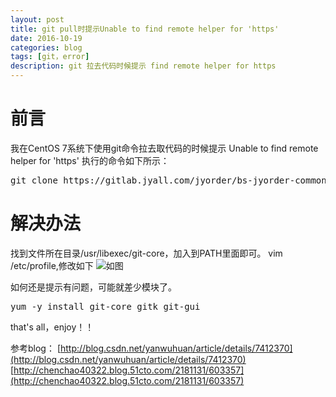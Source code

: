 ```yaml
---
layout: post
title: git pull时提示Unable to find remote helper for 'https'
date: 2016-10-19
categories: blog
tags: [git，error]
description: git 拉去代码时候提示 find remote helper for https
---
```


# 前言

我在CentOS 7系统下使用git命令拉去取代码的时候提示
Unable to find remote helper for 'https'
执行的命令如下所示：
<pre>
git clone https://gitlab.jyall.com/jyorder/bs-jyorder-commons.git
</pre>

# 解决办法

找到文件所在目录/usr/libexec/git-core，加入到PATH里面即可。
vim /etc/profile,修改如下
![如图](http://7xwp9m.com1.z0.glb.clouddn.com/path.png)

如何还是提示有问题，可能就差少模块了。
<pre>
yum -y install git-core gitk git-gui 
</pre>

that's all，enjoy！！

参考blog：
[http://blog.csdn.net/yanwuhuan/article/details/7412370](http://blog.csdn.net/yanwuhuan/article/details/7412370)
[http://chenchao40322.blog.51cto.com/2181131/603357](http://chenchao40322.blog.51cto.com/2181131/603357)
